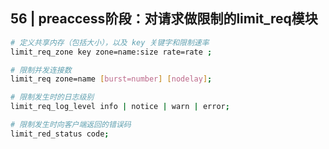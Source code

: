 ## 56 | preaccess阶段：对请求做限制的limit_req模块

```bash
# 定义共享内存（包括大小），以及 key 关键字和限制速率
limit_req_zone key zone=name:size rate=rate ;

# 限制并发连接数
limit_req zone=name [burst=number] [nodelay];

# 限制发生时的日志级别
limit_req_log_level info | notice | warn | error;

# 限制发生时向客户端返回的错误码
limit_red_status code;
```